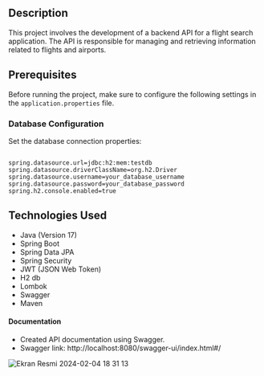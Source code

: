 
## Description
This project involves the development of a backend API for a flight search application. The API is responsible for managing and retrieving information related to flights and airports.

## Prerequisites
Before running the project, make sure to configure the following settings in the `application.properties` file.

### Database Configuration
Set the database connection properties:
``` Properties

spring.datasource.url=jdbc:h2:mem:testdb
spring.datasource.driverClassName=org.h2.Driver
spring.datasource.username=your_database_username
spring.datasource.password=your_database_password
spring.h2.console.enabled=true
```
## Technologies Used
- Java (Version 17)
- Spring Boot
- Spring Data JPA
- Spring Security
- JWT (JSON Web Token)
- H2 db
- Lombok
- Swagger
- Maven


#### Documentation
- Created API documentation using Swagger.
- Swagger link: http://localhost:8080/swagger-ui/index.html#/

![Ekran Resmi 2024-02-04 18 31 13](https://github.com/onrsir/caseJavaQATest/assets/115572997/3503db08-a063-484d-9b96-bb0a608e6338)


